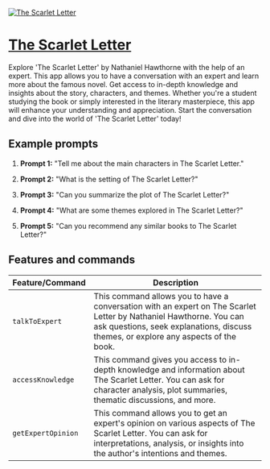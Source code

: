 [![The Scarlet Letter](https://files.oaiusercontent.com/file-eV9mbGRlWCFK0C9M8aerHL8K?se=2123-10-17T08%3A50%3A23Z&sp=r&sv=2021-08-06&sr=b&rscc=max-age%3D31536000%2C%20immutable&rscd=attachment%3B%20filename%3Df7a2a781-a5f4-4b81-920b-2ee072cc0b41.png&sig=w0Qd7MjYAxPDfI5ePJwk/B2/3mM39lvF7XhHFsJM2JI%3D)](https://chat.openai.com/g/g-ll4ia7eUr-the-scarlett-letter)

# [The Scarlet Letter](https://chat.openai.com/g/g-ll4ia7eUr-the-scarlett-letter)

Explore 'The Scarlet Letter' by Nathaniel Hawthorne with the help of an expert. This app allows you to have a conversation with an expert and learn more about the famous novel. Get access to in-depth knowledge and insights about the story, characters, and themes. Whether you're a student studying the book or simply interested in the literary masterpiece, this app will enhance your understanding and appreciation. Start the conversation and dive into the world of 'The Scarlet Letter' today!

## Example prompts

1. **Prompt 1:** "Tell me about the main characters in The Scarlet Letter."

2. **Prompt 2:** "What is the setting of The Scarlet Letter?"

3. **Prompt 3:** "Can you summarize the plot of The Scarlet Letter?"

4. **Prompt 4:** "What are some themes explored in The Scarlet Letter?"

5. **Prompt 5:** "Can you recommend any similar books to The Scarlet Letter?"


## Features and commands

| Feature/Command | Description |
| --- | --- |
| `talkToExpert` | This command allows you to have a conversation with an expert on The Scarlet Letter by Nathaniel Hawthorne. You can ask questions, seek explanations, discuss themes, or explore any aspects of the book. |
| `accessKnowledge` | This command gives you access to in-depth knowledge and information about The Scarlet Letter. You can ask for character analysis, plot summaries, thematic discussions, and more. |
| `getExpertOpinion` | This command allows you to get an expert's opinion on various aspects of The Scarlet Letter. You can ask for interpretations, analysis, or insights into the author's intentions and themes.